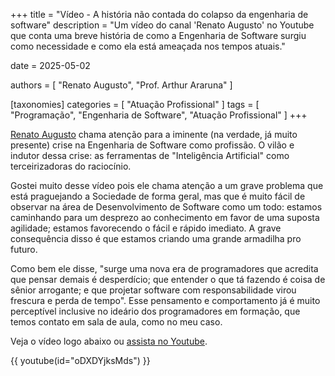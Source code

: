 +++
title = "Vídeo - A história não contada do colapso da engenharia de software"
description = "Um vídeo do canal 'Renato Augusto' no Youtube que conta uma breve história de como a Engenharia de Software surgiu como necessidade e como ela está ameaçada nos tempos atuais."

date = 2025-05-02

authors = [ "Renato Augusto", "Prof. Arthur Araruna" ]

[taxonomies]
categories = [ "Atuação Profissional" ]
tags = [ "Programação", "Engenharia de Software", "Atuação Profissional" ]
+++

[Renato Augusto](https://youtube.com/@RenatoAugustoTech) chama atenção para a iminente (na verdade, já muito presente) crise na Engenharia de Software como profissão. O vilão e indutor dessa crise: as ferramentas de "Inteligência Artificial" como terceirizadoras do raciocínio.

Gostei muito desse vídeo pois ele chama atenção a um grave problema que está praguejando a Sociedade de forma geral, mas que é muito fácil de observar na área de Desenvolvimento de Software como um todo: estamos caminhando para um desprezo ao conhecimento em favor de uma suposta agilidade; estamos favorecendo o fácil e rápido imediato. A grave consequência disso é que estamos criando uma grande armadilha pro futuro.

Como bem ele disse, "surge uma nova era de programadores que acredita que pensar demais é desperdício; que entender o que tá fazendo é coisa de sênior arrogante; e que projetar software com responsabilidade virou frescura e perda de tempo". Esse pensamento e comportamento já é muito perceptível inclusive no ideário dos programadores em formação, que temos contato em sala de aula, como no meu caso.

Veja o vídeo logo abaixo ou [assista no Youtube](https://youtu.be/oDXDYjksMds).

{{ youtube(id="oDXDYjksMds") }}
